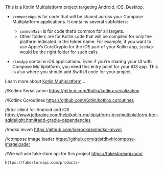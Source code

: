 This is a Kotlin Multiplatform project targeting Android, iOS, Desktop.

* `/composeApp` is for code that will be shared across your Compose Multiplatform applications.
  It contains several subfolders:
  - `commonMain` is for code that’s common for all targets.
  - Other folders are for Kotlin code that will be compiled for only the platform indicated in the folder name.
    For example, if you want to use Apple’s CoreCrypto for the iOS part of your Kotlin app,
    `iosMain` would be the right folder for such calls.

* `/iosApp` contains iOS applications. Even if you’re sharing your UI with Compose Multiplatform, 
  you need this entry point for your iOS app. This is also where you should add SwiftUI code for your project.


Learn more about [Kotlin Multiplatform](https://www.jetbrains.com/help/kotlin-multiplatform-dev/get-started.html)…

//Kotlinx Serialization
https://github.com/Kotlin/kotlinx.serialization

//Kotlinx Coroutines
https://github.com/Kotlin/kotlinx.coroutines

//ktor client for Android and iOS  
https://www.jetbrains.com/help/kotlin-multiplatform-dev/multiplatform-ktor-sqldelight.html#add-gradle-dependencies

//moko mvvm
https://github.com/icerockdev/moko-mvvm

//compose image loader
https://github.com/qdsfdhvh/compose-imageloader

//We will use fake store api for this project
https://fakestoreapi.com/
```agsl
https://fakestoreapi.com/products/
```

